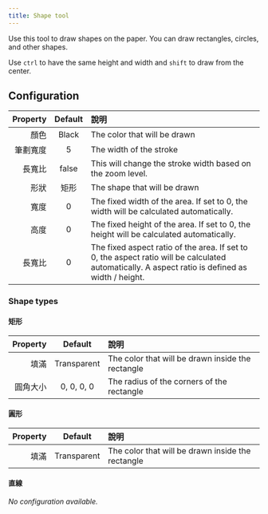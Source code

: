 ```yaml
---
title: Shape tool
---
```


Use this tool to draw shapes on the paper.
You can draw rectangles, circles, and other shapes.

Use `ctrl` to have the same height and width and `shift` to draw from the center.

## Configuration

| Property | Default | 說明                                                                                                                                                                                               |
| -------: | :-----: | :----------------------------------------------------------------------------------------------------------------------------------------------------------------------------------------------- |
|       顏色 |  Black  | The color that will be drawn                                                                                                                                                                     |
|     筆劃寬度 |    5    | The width of the stroke                                                                                                                                                                          |
|      長寬比 |  false  | This will change the stroke width based on the zoom level.                                                                                                                       |
|       形狀 |    矩形   | The shape that will be drawn                                                                                                                                                                     |
|       寬度 |    0    | The fixed width of the area. If set to 0, the width will be calculated automatically.                                                                            |
|       高度 |    0    | The fixed height of the area. If set to 0, the height will be calculated automatically.                                                                          |
|      長寬比 |    0    | The fixed aspect ratio of the area. If set to 0, the aspect ratio will be calculated automatically. A aspect ratio is defined as width / height. |

### Shape types

#### 矩形

| Property |   Default   | 說明                                                |
| -------: | :---------: | :------------------------------------------------ |
|       填滿 | Transparent | The color that will be drawn inside the rectangle |
|     圓角大小 |  0, 0, 0, 0 | The radius of the corners of the rectangle        |

#### 圓形

| Property |   Default   | 說明                                                |
| -------: | :---------: | :------------------------------------------------ |
|       填滿 | Transparent | The color that will be drawn inside the rectangle |

#### 直線

_No configuration available._
